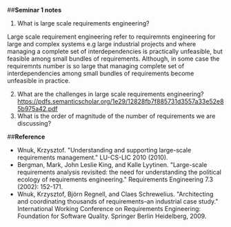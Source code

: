 ##**Seminar 1 notes** <br/> 

1. What is large scale requirements engineering?

Large scale requirement engineering refer to requiremnts engineering for large and complex systems e.g large industrial projects and where managing a complete set of interdependencies is practically unfeasible, but feasible among small bundles of requirements. Although, in some case the requiremnts number is so large that managing complete set of interdependencies among small bundles of requirements become unfeasible in practice.
 
2. What are the challenges in large scale requirements engineering?
https://pdfs.semanticscholar.org/1e29/12828fb7f885731d3557a33e52e85b975a42.pdf
3. What is the order of magnitude of the number of requirements we are discussing?

##**Reference**
* Wnuk, Krzysztof. "Understanding and supporting large-scale requirements management." LU-CS-LIC 2010 (2010).
* Bergman, Mark, John Leslie King, and Kalle Lyytinen. "Large-scale requirements analysis revisited: the need for understanding the political ecology of requirements engineering." Requirements Engineering 7.3 (2002): 152-171.
* Wnuk, Krzysztof, Björn Regnell, and Claes Schrewelius. "Architecting and coordinating thousands of requirements–an industrial case study." International Working Conference on Requirements Engineering: Foundation for Software Quality. Springer Berlin Heidelberg, 2009.
